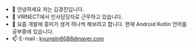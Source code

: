 - 👋 안녕하세요 저는 김경진입니다.
- 👀 VIRNECT에서 인사담당자로 근무하고 있습니다.
- 🌱 요즘 개발에 흥미가 생겨 하나씩 해보려고 합니다. 현재 Android Kotlin 언어를 공부중에 있습니다.
- 📫 E-mail : kyungjin6088@naver.com

<!---
kyungjin-kim90/kyungjin-kim90 is a ✨ special ✨ repository because its `README.md` (this file) appears on your GitHub profile.
You can click the Preview link to take a look at your changes.
--->
